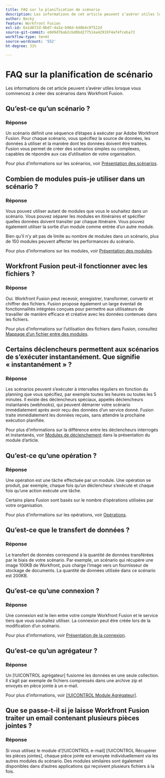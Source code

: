 ```yaml
---
title: FAQ sur la planification de scénario
description: Les informations de cet article peuvent s’avérer utiles lorsque vous commencez à créer des scénarios dans Workfront Fusion.
author: Becky
feature: Workfront Fusion
exl-id: 6a1d672d-0bd7-4a3a-b96d-6d8b4c97522d
source-git-commit: e0d9d76ab2cbd8bd277514a4291974af4fceba73
workflow-type: tm+mt
source-wordcount: '552'
ht-degree: 31%

---
```


# FAQ sur la planification de scénario

Les informations de cet article peuvent s’avérer utiles lorsque vous commencez à créer des scénarios dans Workfront Fusion.

## Qu’est-ce qu’un scénario ?

### Réponse

Un scénario définit une séquence d’étapes à exécuter par Adobe Workfront Fusion. Pour chaque scénario, vous spécifiez la source de données, les données à utiliser et la manière dont les données doivent être traitées. Fusion vous permet de créer des scénarios simples ou complexes, capables de répondre aux cas d’utilisation de votre organisation.

Pour plus d’informations sur les scénarios, voir [Présentation des scénarios](/help/workfront-fusion/get-started-with-fusion/understand-fusion/scenario-overview.md).

## Combien de modules puis-je utiliser dans un scénario ?

### Réponse

Vous pouvez utiliser autant de modules que vous le souhaitez dans un scénario. Vous pouvez séparer les modules en itinéraires et spécifier quelles données doivent transiter par chaque itinéraire. Vous pouvez également utiliser la sortie d’un module comme entrée d’un autre module.

Bien qu’il n’y ait pas de limite au nombre de modules dans un scénario, plus de 150 modules peuvent affecter les performances du scénario.

Pour plus d’informations sur les modules, voir [Présentation des modules](/help/workfront-fusion/get-started-with-fusion/understand-fusion/module-overview.md).

## Workfront Fusion peut-il fonctionner avec les fichiers ?

### Réponse

Oui. Workfront Fusion peut recevoir, enregistrer, transformer, convertir et chiffrer des fichiers. Fusion propose également un large éventail de fonctionnalités intégrées conçues pour permettre aux utilisateurs de travailler de manière efficace et créative avec les données contenues dans les fichiers.

Pour plus d’informations sur l’utilisation des fichiers dans Fusion, consultez [Mappage d’un fichier entre des modules](/help/workfront-fusion/create-scenarios/map-data/map-files.md).

## Certains déclencheurs permettent aux scénarios de s’exécuter instantanément. Que signifie « instantanément » ?

### Réponse

Les scénarios peuvent s’exécuter à intervalles réguliers en fonction du planning que vous spécifiez, par exemple toutes les heures ou toutes les 5 minutes. Il existe des déclencheurs spéciaux, appelés déclencheurs instantanés (webhooks), qui peuvent démarrer votre scénario immédiatement après avoir reçu des données d’un service donné. Fusion traite immédiatement les données reçues, sans attendre la prochaine exécution planifiée.

Pour plus d’informations sur la différence entre les déclencheurs interrogés et instantanés, voir [Modules de déclenchement](/help/workfront-fusion/get-started-with-fusion/understand-fusion/module-overview.md#trigger-modules) dans la présentation du module d’article.

## Qu’est-ce qu’une opération ?

### Réponse

Une opération est une tâche effectuée par un module. Une opération se produit, par exemple, chaque fois qu’un déclencheur s’exécute et chaque fois qu’une action exécute une tâche.

Certains plans Fusion sont basés sur le nombre d’opérations utilisées par votre organisation.

Pour plus d’informations sur les opérations, voir [Opérations](/help/workfront-fusion/set-up-and-manage-workfront-fusion/licensing-operations-overview/operations-in-workfront-fusion.md).

## Qu’est-ce que le transfert de données ?

### Réponse

Le transfert de données correspond à la quantité de données transférées par le biais de votre scénario. Par exemple, un scénario qui récupère une image 100KB de Workfront, puis charge l’image vers un fournisseur de stockage de documents. La quantité de données utilisée dans ce scénario est 200KB.

## Qu’est-ce qu’une connexion ?

### Réponse

Une connexion est le lien entre votre compte Workfront Fusion et le service tiers que vous souhaitez utiliser. La connexion peut être créée lors de la modification d’un scénario.

Pour plus d’informations, voir [Présentation de la connexion](/help/workfront-fusion/get-started-with-fusion/understand-fusion/connection-overview.md).

## Qu’est-ce qu’un agrégateur ?

### Réponse

Un [!UICONTROL agrégateur] fusionne les données en une seule collection. Il s’agit par exemple de fichiers compressés dans une archive zip et envoyés en pièce jointe à un e-mail.

Pour plus d’informations, voir [[!UICONTROL Module Agrégateur]](/help/workfront-fusion/references/modules/aggregator-module.md).

## Que se passe-t-il si je laisse Workfront Fusion traiter un email contenant plusieurs pièces jointes ?

### Réponse

Si vous utilisez le module d’[!UICONTROL e-mail] [!UICONTROL Récupérer les pièces jointes], chaque pièce jointe est envoyée individuellement via les autres modules du scénario. Des modules similaires sont également disponibles dans d’autres applications qui reçoivent plusieurs fichiers à la fois.
